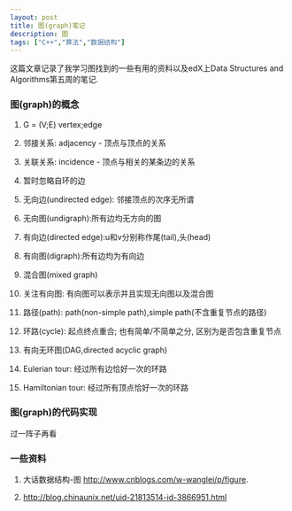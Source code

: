```yaml
---
layout: post
title: 图(graph)笔记
description: 图
tags: ["C++","算法","数据结构"]
---
```


这篇文章记录了我学习图找到的一些有用的资料以及edX上Data Structures and Algorithms第五周的笔记.

### 图(graph)的概念
1. G = (V;E)   vertex;edge
2. 邻接关系: adjacency - 顶点与顶点的关系
3. 关联关系: incidence - 顶点与相关的某条边的关系
4. 暂时忽略自环的边

5. 无向边(undirected edge): 邻接顶点的次序无所谓
6. 无向图(undigraph):所有边均无方向的图
7. 有向边(directed edge):u和v分别称作尾(tail),头(head)
8. 有向图(digraph):所有边均为有向边
9. 混合图(mixed graph)
10. 关注有向图: 有向图可以表示并且实现无向图以及混合图

11. 路径(path): path(non-simple path),simple path(不含重复节点的路径)
12. 环路(cycle): 起点终点重合; 也有简单/不简单之分, 区别为是否包含重复节点
13. 有向无环图(DAG,directed acyclic graph)
14. Eulerian tour: 经过所有边恰好一次的环路
15. Hamiltonian tour: 经过所有顶点恰好一次的环路

### 图(graph)的代码实现
过一阵子再看


### 一些资料
1. 大话数据结构-图
http://www.cnblogs.com/w-wanglei/p/figure.

2. http://blog.chinaunix.net/uid-21813514-id-3866951.html